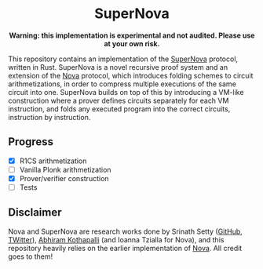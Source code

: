 <div align="center">
    <h1>
        SuperNova
    </h1>

**Warning: this implementation is experimental and not audited. Please use at your own risk.**
</div>

This repository contains an implementation of the [SuperNova](https://eprint.iacr.org/2022/1758) protocol, written in Rust. SuperNova is a novel recursive proof system and an extension of the [Nova](https://eprint.iacr.org/2021/370) protocol, which introduces folding schemes to circuit arithmetizations, in order to compress multiple executions of the same circuit into one. SuperNova builds on top of this by introducing a VM-like construction where a prover defines circuits separately for each VM instruction, and folds any executed program into the correct circuits, instruction by instruction.

## Progress

- [x] R1CS arithmetization
- [ ] Vanilla Plonk arithmetization
- [x] Prover/verifier construction
- [ ] Tests

## Disclaimer

Nova and SuperNova are research works done by Srinath Setty ([GitHub](https://github.com/srinathsetty), [TWitter](https://twitter.com/srinathtv/)), [Abhiram Kothapalli](https://twitter.com/abhiramko/) (and Ioanna Tzialla for Nova), and this repository heavily relies on the earlier implementation of [Nova](https://github.com/microsoft/Nova). All credit goes to them!
